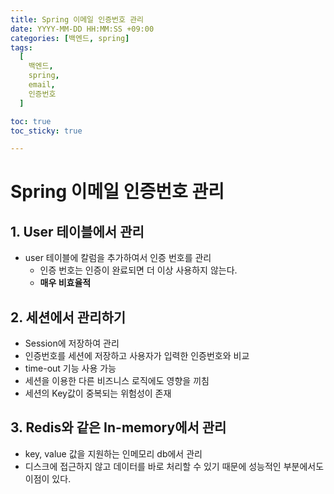 ```yaml
---
title: Spring 이메일 인증번호 관리
date: YYYY-MM-DD HH:MM:SS +09:00
categories: [백엔드, spring]
tags:
  [
    백엔드,
    spring,
    email,
    인증번호
  ]

toc: true
toc_sticky: true

---
```


# Spring 이메일 인증번호 관리

## 1. User 테이블에서 관리

- user 테이블에 칼럼을 추가하여서 인증 번호를 관리
    - 인증 번호는 인증이 완료되면 더 이상 사용하지 않는다.
    - **매우 비효율적**

## 2. 세션에서 관리하기

- Session에 저장하여 관리
- 인증번호를 세션에 저장하고 사용자가 입력한 인증번호와 비교
- time-out 기능 사용 가능
- 세션을 이용한 다른 비즈니스 로직에도 영향을 끼침
- 세션의 Key값이 중복되는 위험성이 존재

## 3. Redis와 같은 In-memory에서 관리

- key, value 값을 지원하는 인메모리 db에서 관리
- 디스크에 접근하지 않고 데이터를 바로 처리할 수 있기 때문에 성능적인 부분에서도 이점이 있다.